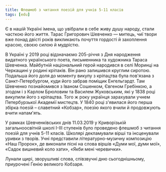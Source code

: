 ```yaml
---
title: Флешмоб з читання поезій для учнів 5-11 класів
tags: [edu]
---
```


Є в нашій Україні імена, що увібрали в себе живу душу народу, стали часткою його життя. Тарас Григорович Шевченко — митець, чиї твори вже понад двісті років викликають почуття гордості й захоплення красою, своєю силою й мудрістю.

В Україні у 2019 році відзначаємо 205-річчя з Дня народження видатного українського поета, письменника та художника Тараса Шевченка. Майбутній національний герой народився в селі Моринці на Черкащині у родині кріпаків. Він рано залишився круглим сиротою. Подальша його доля до моменту викупу з кріпацтва була пов'язана з Санкт-Петербургом, куди його забрав поміщик Енгельгардт. Там Шевченко познайомився з Іваном Сошенком, Євгеном Гребінкою, а згодом і з Карлом Брюловим та Василем Жуковським, які у 1838 році викупили його з кріпацтва. Того ж року українця зарахували учнем Петербурзької Академії мистецтв. У 1840 році з'явилася його перша збірка поезій – славетний «Кобзар», поезію якого вчили й продовжують вчити напам'ять.

У рамках Шевченківських днів 11.03.2019 у Криворізькій загальноосвітній школі І-ІІІ ступенів було проведено флешмоб з читання поезій для учнів 5-11 класів. Школярі декламували вірші та інсценували уривки з творів. Учні представили літературно-музичну композицію «Наш Пророк», де виконали пісні на слова віршів «Думи мої, думи мої», «Садок вишневий коло хати», «Якби мені черевички».

Лунали щирі, зворушливі слова, співзвучні дню сьогоднішньому, приурочені Генію великого Кобзаря.

<slideshow></slideshow>
